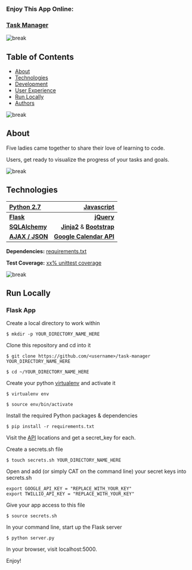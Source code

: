 ### Enjoy This App Online:
### [Task Manager](http://todotada.herokuapp.com "ToDo to TaDa")


![break](markdown/background-line.png "line break")

## Table of Contents

* [About](#about)
* [Technologies](#tech)
* [Development](#dev)
* [User Experience](#user)
* [Run Locally](#run)
* [Authors](#authors)

![break](markdown/background-line.png "line break")

## <a name="about"></a>About

Five ladies came together to share their love of learning to code.

Users, get ready to visualize the progress of your tasks and goals. 

![break](markdown/background-line.png "line break")

## <a name="tech"></a>Technologies

[Python 2.7](https://www.python.org/ "Python")    | [Javascript](https://www.python.org/ "Javascript")
:----------- | -----------:
**[Flask](http://flask.pocoo.org/ "Flask")**           | **[jQuery](https://jquery.com/ "jQuery")**           | 
**[SQLAlchemy](http://www.sqlalchemy.org/ "SQLAlchemy")**           | **[Jinja2](http://jinja.pocoo.org/ "Jinja2")** & **[Bootstrap](http://getbootstrap.com/ "Bootstrap")**           | 
**[AJAX / JSON](https://api.jquery.com/category/ajax/ "AJAX")**           |  **[Google Calendar API](https://dev.twitter.com/ "Google Calendar")**

**Dependencies:** [requirements.txt](requirements.txt "Dependencies")

**Test Coverage:** [xx% unittest coverage](tests.py)

![break](markdown/background-line.png "line break")


## <a name="run"></a>Run Locally
### Flask App

Create a local directory to work within

	$ mkdir -p YOUR_DIRECTORY_NAME_HERE

Clone this repository and cd into it
	
	$ git clone https://github.com/<username>/task-manager YOUR_DIRECTORY_NAME_HERE
	
	$ cd ~/YOUR_DIRECTORY_NAME_HERE

Create your python [virtualenv](http://docs.python-guide.org/en/latest/dev/virtualenvs/ "VirtualEnv") and activate it

	$ virtualenv env
	
	$ source env/bin/activate

Install the required Python packages & dependencies
	
	$ pip install -r requirements.txt

Visit the [API](#api) locations and get a secret_key for each.

Create a secrets.sh file

	$ touch secrets.sh YOUR_DIRECTORY_NAME_HERE

Open and add (or simply CAT on the command line) your secret keys into secrets.sh
 
	export GOOGLE_API_KEY = "REPLACE_WITH_YOUR_KEY"  
	export TWILLIO_API_KEY = "REPLACE_WITH_YOUR_KEY" 

Give your app access to this file

	$ source secrets.sh

In your command line, start up the Flask server
	
	$ python server.py
	
In your browser, visit localhost:5000.

Enjoy!
